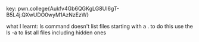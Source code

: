 key: pwn.college{Aukfv4Gb6QGKgLG8UI6gT-B5L4j.QXwUDO0wyM1AzNzEzW}

what I learnt: ls command doesn't list files starting with a . 
to do this use the ls -a to list all files including hidden ones 
